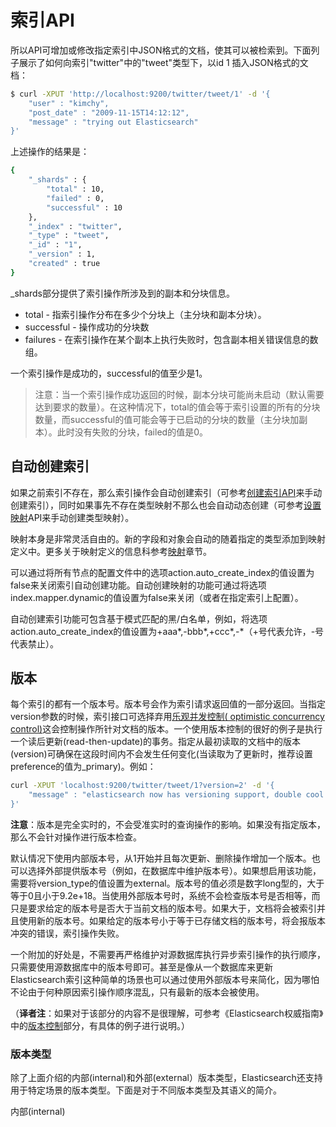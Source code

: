 # 索引API

所以API可增加或修改指定索引中JSON格式的文档，使其可以被检索到。下面列子展示了如何向索引"twitter"中的"tweet"类型下，以id 1 插入JSON格式的文档：

```bash
$ curl -XPUT 'http://localhost:9200/twitter/tweet/1' -d '{
    "user" : "kimchy",
    "post_date" : "2009-11-15T14:12:12",
    "message" : "trying out Elasticsearch"
}'
```
上述操作的结果是：

```bash
{
    "_shards" : {
        "total" : 10,
        "failed" : 0,
        "successful" : 10
    },
    "_index" : "twitter",
    "_type" : "tweet",
    "_id" : "1",
    "_version" : 1,
    "created" : true
}
```
_shards部分提供了索引操作所涉及到的副本和分块信息。

* total - 指索引操作分布在多少个分块上（主分块和副本分块）。
* successful - 操作成功的分块数
* failures - 在索引操作在某个副本上执行失败时，包含副本相关错误信息的数组。

一个索引操作是成功的，successful的值至少是1。

> 注意：当一个索引操作成功返回的时候，副本分块可能尚未启动（默认需要达到要求的数量）。在这种情况下，total的值会等于索引设置的所有的分块数量，而successful的值可能会等于已启动的分块的数量（主分块加副本）。此时没有失败的分块，failed的值是0。

## 自动创建索引

如果之前索引不存在，那么索引操作会自动创建索引（可参考[创建索引API](/indices-apis/create-index.md)来手动创建索引），同时如果事先不存在类型映射不那么也会自动动态创建（可参考[设置映射](/indices-apis/put-mapping.md)API来手动创建类型映射）。

映射本身是非常灵活自由的。新的字段和对象会自动的随着指定的类型添加到映射定义中。更多关于映射定义的信息科参考[映射](/mapping/README.md)章节。

可以通过将所有节点的配置文件中的选项action.auto_create_index的值设置为false来关闭索引自动创建功能。自动创建映射的功能可通过将选项index.mapper.dynamic的值设置为false来关闭（或者在指定索引上配置）。

自动创建索引功能可包含基于模式匹配的黑/白名单，例如，将选项action.auto_create_index的值设置为+aaa*,-bbb*,+ccc*,-*（+号代表允许，-号代表禁止）。

## 版本

每个索引的都有一个版本号。版本号会作为索引请求返回值的一部分返回。当指定version参数的时候，索引接口可选择弃用[乐观并发控制( optimistic concurrency control)](http://en.wikipedia.org/wiki/Optimistic_concurrency_control)这会控制操作所针对文档的版本。一个使用版本控制的很好的例子是执行一个读后更新(read-then-update)的事务。指定从最初读取的文档中的版本(version)可确保在这段时间内不会发生任何变化(当读取为了更新时，推荐设置preference的值为_primary)。例如：

```bash
curl -XPUT 'localhost:9200/twitter/tweet/1?version=2' -d '{
    "message" : "elasticsearch now has versioning support, double cool!"
}'
```

**注意**：版本是完全实时的，不会受准实时的查询操作的影响。如果没有指定版本，那么不会针对操作进行版本检查。

默认情况下使用内部版本号，从1开始并且每次更新、删除操作增加一个版本。也可以选择外部提供版本号（例如，在数据库中维护版本号）。如果想启用该功能，需要将version_type的值设置为external。版本号的值必须是数字long型的，大于等于0且小于9.2e+18。当使用外部版本号时，系统不会检查版本号是否相等，而只是要求给定的版本号是否大于当前文档的版本号。如果大于，文档将会被索引并且使用新的版本号。如果给定的版本号小于等于已存储文档的版本号，将会报版本冲突的错误，索引操作失败。

一个附加的好处是，不需要再严格维护对源数据库执行异步索引操作的执行顺序，只需要使用源数据库中的版本号即可。甚至是像从一个数据库来更新Elasticsearch索引这种简单的场景也可以通过使用外部版本号来简化，因为哪怕不论由于何种原因索引操作顺序混乱，只有最新的版本会被使用。

（**译者注**：如果对于该部分的内容不是很理解，可参考《Elasticsearch权威指南》中的[版本控制](http://es.xiaoleilu.com/030_Data/40_Version_control.html)部分，有具体的例子进行说明。）

### 版本类型

除了上面介绍的内部(internal)和外部(external）版本类型，Elasticsearch还支持用于特定场景的版本类型。下面是对于不同版本类型及其语义的简介。

内部(internal)



